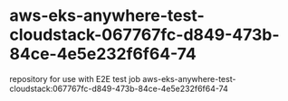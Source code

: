 # aws-eks-anywhere-test-cloudstack-067767fc-d849-473b-84ce-4e5e232f6f64-74
repository for use with E2E test job aws-eks-anywhere-test-cloudstack:067767fc-d849-473b-84ce-4e5e232f6f64-74
